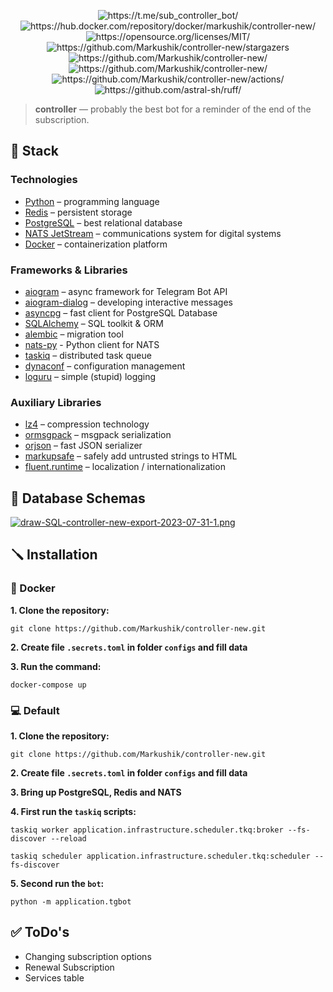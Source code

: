 <p align="center">
<img src="https://img.shields.io/badge/Telegram-%40sub__controller__bot-blue?style=flat-square" alt="https://t.me/sub_controller_bot/">
<img src="https://img.shields.io/badge/Docker%20Hub-controller--new-green?style=flat-square" alt="https://hub.docker.com/repository/docker/markushik/controller-new/">

<img src="https://img.shields.io/badge/License-MIT-green.svg?style=flat-square" alt="https://opensource.org/licenses/MIT/">
<img src="https://img.shields.io/github/stars/Markushik/controller-new.svg?style=flat-square" alt="https://github.com/Markushik/controller-new/stargazers">
<img src="https://img.shields.io/github/last-commit/Markushik/controller-new.svg?style=flat-square" alt="https://github.com/Markushik/controller-new/">
<img src="https://img.shields.io/github/repo-size/Markushik/controller-new.svg?style=flat-square" alt="https://github.com/Markushik/controller-new/">

<img src="https://github.com/Markushik/controller-new/actions/workflows/CI.yaml/badge.svg?style=flat-square" alt="https://github.com/Markushik/controller-new/actions/">
<img src="https://img.shields.io/endpoint?url=https://raw.githubusercontent.com/charliermarsh/ruff/main/assets/badge/v2.json?style=flat-square" alt="https://github.com/astral-sh/ruff/">

> **controller** — probably the best bot for a reminder of the end of the subscription.

## 🚀 Stack

### Technologies

- [Python](https://www.python.org/) – programming language
- [Redis](https://redis.io/) – persistent storage
- [PostgreSQL](https://www.postgresql.org/) – best relational database
- [NATS JetStream](https://nats.io/) – communications system for digital systems
- [Docker](https://www.docker.com/) – containerization platform

### Frameworks & Libraries

- [aiogram](https://github.com/aiogram/aiogram) – async framework for Telegram Bot API
- [aiogram-dialog](https://github.com/Tishka17/aiogram_dialog) – developing interactive messages
- [asyncpg](https://github.com/MagicStack/asyncpg) – fast client for PostgreSQL Database
- [SQLAlchemy](https://github.com/sqlalchemy/sqlalchemy) – SQL toolkit & ORM
- [alembic](https://github.com/sqlalchemy/alembic) – migration tool
- [nats-py](https://github.com/nats-io/nats.py) - Python client for NATS
- [taskiq](https://github.com/taskiq-python/taskiq) – distributed task queue
- [dynaconf](https://github.com/dynaconf/dynaconf) – configuration management
- [loguru](https://github.com/Delgan/loguru) – simple (stupid) logging

### Auxiliary Libraries

- [lz4](https://github.com/lz4/lz4) – compression technology
- [ormsgpack](https://github.com/aviramha/ormsgpack) – msgpack serialization
- [orjson](https://github.com/ijl/orjson) – fast JSON serializer
- [markupsafe](https://github.com/pallets/markupsafe) – safely add untrusted strings to HTML
- [fluent.runtime](https://github.com/projectfluent/python-fluent) – localization / internationalization

## 🐘 Database Schemas

[![draw-SQL-controller-new-export-2023-07-31-1.png](https://i.postimg.cc/MpxWLH4b/draw-SQL-controller-new-export-2023-07-31-1.png)](https://drawsql.app/teams/marqezs-team/diagrams/controller-new)

## 🪛 Installation

### 🐳 Docker

**1. Clone the repository:**

```
git clone https://github.com/Markushik/controller-new.git
```

**2. Create file `.secrets.toml` in folder `configs` and fill data**

**3. Run the command:**

```
docker-compose up
```

### 💻 Default

**1. Clone the repository:**

```
git clone https://github.com/Markushik/controller-new.git
```

**2. Create file `.secrets.toml` in folder `configs` and fill data**

**3. Bring up PostgreSQL, Redis and NATS**

**4. First run the `taskiq` scripts:**

```
taskiq worker application.infrastructure.scheduler.tkq:broker --fs-discover --reload
```

```
taskiq scheduler application.infrastructure.scheduler.tkq:scheduler --fs-discover
```

**5. Second run the `bot`:**

```
python -m application.tgbot
```

## ✅ ToDo's

- Changing subscription options
- Renewal Subscription
- Services table